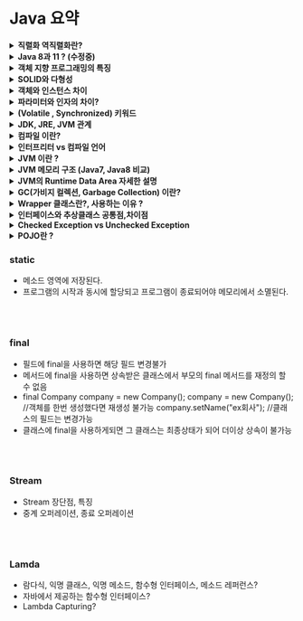 # Java 요약

<details>
<summary><b>직렬화 역직렬화란?</b></summary>
<div markdown="1">

* 직렬화와 역직렬화는 자바 시스템 내부에서 사용되는 객체 또는 데이터를 외부의 자바 시스템에서도 사용할 수 있도록 
* 바이트(byte) 형태로 데이터 변환하는 작업을 의미한다.
* 직렬화란 객체를 직렬화하여 전송 가능한 형태로 만드는 것
* 반대로 역직렬화란 데이터를 읽어 객체의 형태로 만드는 것을 의미한다.

</div>
</details>


<details>
<summary><b>Java 8과 11 ? (수정중)</b></summary>
<div markdown="1">

* 둘다 LTS 버전임
* Java 8
    * Metaspace란 ?
        * JDK 8부터 Heap영역의 Permanent Generation 영역이 제거되었다.
        * 대신 Native Memory 영역에 Metaspace 영역이 추가되었다.
        * Perm은 JVM에 의해 크기가 강제되던 영역이다.
        * Metaspace는 Native memory 영역으로, OS가 자동으로 크기를 조절한다.
        * 옵션으로 Metaspace의 크기를 줄일 수도 있다.
        * 그 결과 기존과 비교해 큰 메모리 영역을 사용할 수 있게 되었다.
        * Perm 영역 크기로 인한 java.lang.OutOfMemoryError(`OOM`)은 더이상 마주칠 일이 없어짐

* Java 11
    * String 관련 문자열이 좀 더 추가됨
    * 람다식의 파라미터에 var 변수를 사용할 수 있음 -> var 변수에 어노테이션을 붙일 수 있음

</div>
</details>


<details>
<summary><b>객체 지향 프로그래밍의 특징</b></summary>
<div markdown="1">

1. 추상화(abstraction)
2. 캡슐화(encapsulation)
3. 상속성(inheritance)
4. 다형성(polymorphism) : 여러 형태를 받아들일 수 있는 성질

</div>
</details>


<details>
<summary><b>SOLID와 다형성</b></summary>
<div markdown="1">

1. SRP : 단일 책임 원칙
2. OCP : 개방-폐쇄 원칙 
    * 확장에는 open , 변경에는 closed
3. LSP : 리스코프 치환 원칙
    * 다형성에서 하위 클래스는 인터페이스 규약을 지켜야 한다
    * ex) 자동차의 엑셀을 뒤로가도록 구현하면 안된다 -> LSP위반
4. ISP : 인터페이스 분리 원칙
    * 범용 인터페이스 하나보다 특정 클라이언트를 위한 인터페이스 여러개가 더 낫다.
    * ex) 자동차인터페이스 -> 운전 인터페이스, 정비 인터페이스로 세분화
5. DIP : 의존관계 역전 원칙
    * 왜 역전일까?
    * 추상화에 의존해야지, 구체화에 의존하면 안된다.
    * 인터페이스와 그것을 구현한 구현클래스가 있다면, 다른 클래스에서는 구현클래스가 아니라 인터페이스에 의존해야 한다.

</div>
</details>


<details>
<summary><b>객체와 인스턴스 차이</b></summary>
<div markdown="1">

* 클래스의 타입으로 선언된 것을 객체
* 메모리에 할당되어 실제로 사용되면 인스턴스
* 객체는 클래스의 인스턴스로 불림

~~~java
public static void main(String[] args) {
    Animal cat, dog; // '객체'

    // 인스턴스화
    cat = new Animal(); // cat은 Animal 클래스의 '인스턴스'(객체를 메모리에 할당)
    dog = new Animal(); // dog은 Animal 클래스의 '인스턴스'(객체를 메모리에 할당)
}
~~~

</div>
</details>


<details>
<summary><b>파라미터와 인자의 차이?</b></summary>
<div markdown="1">

* 매개변수(parameter)는 메소드를 정의할때 사용되는 변수
* 인자(Argument)는 메소드가 호출될때 넘기는 실제 값

</div>
</details>


<details>
<summary><b>(Volatile , Synchronized) 키워드</b></summary>
<div markdown="1">

* Java의 synchronized 키워드는 Thread 사이의 동기화 문제를 해결해주는 기법중 하나
* synchronized 키워드는 각 일반 Instance안에 존재하는 Monitor를 이용하여 Thread 사이의 동기화를 수행
* synchronized는 특정 Thead가 해당 블럭 전체를 lock하기 때문에 자원 낭비가 심함
* NonBlocking하면서 동기화 문제를 해결하기 위한 방법으로 Atomic이 있음.

<br>

* 멀티쓰레드환경, 멀티코어 환경에서는 각 CPU는 메인 메모리에서 변수값을 참조하는게 아니라 각 CPU의 캐시 영역에서 메모리를 참조
* volatile keyword는 Java 변수를 Main Memory에 저장하겠다라는 것을 명시하는 것
* 매번 변수의 값을 Read, Write할 때마다 CPU cache가 아닌 Main Memory에서 읽거나 작성하는것
* Multi Thread환경에서 Thread가 변수 값을 읽어올 때 각각의 CPU Cache에 저장된 값이 다르기 때문에 변수 값 불일치 문제가 발생하기 때문
    ![](https://nesoy.github.io/assets/posts/20180609/2.png)
* volatile 키워드를 추가하게 되면 Main Memory에 저장하고 읽어오기 때문에 변수 값 불일치 문제를 해결할 수 있음
    ~~~java
    public class SharedObject {
        public volatile int counter = 0;
    }
    ~~~
* 언제(When) volatile이 적합?
    * Multi Thread 환경에서 하나의 Thread만 read & write하고 나머지 Thread가 read하는 상황에서 가장 최신의 값을 보장함

<br>

* NonBlocking하면서 동기화 문제를 해결하기 위한 방법이 Atomic.
* Atomic의 동작 핵심원리는 바로 CAS알고리즘
* Volatile 에서 설명했듯이, 메인메모리에 저장된 값과 CPU캐시에 저장된 값이 다른 경우가 있을 수 있음 (가시성문제)
* 이럴때 사용하는 것이 **CAS알고리즘**임
    * 현재 쓰레드에 저장된 값과 메인메모리에 저장된 값을 비교
    * 일치하는경우 새로운 값으로 교체되고 , 일치하지않는다면 실패하고 재시도

<br>

* Volatile 키워드가 있는데 Atomic 키워드를 사용하는 이유 ?
    * volatile 키워드는 오직 한개의 쓰레드에서 쓰기작업을할때, 그리고 다른 쓰레드는 읽기작업만을 할때 안정성을 보장
    * 하지만 AtomicInteger는 여러 쓰레드에서 읽기/쓰기작업을 병행할 수 있음.
    * 그래서 CAS 알고리즘을 사용하여 2중 안전을 기하는 방법을 사용하는 것임

</div>
</details>


<details>
<summary><b>JDK, JRE, JVM 관계</b></summary>
<div markdown="1">

* JDK, JRE, JVM
    ![](https://img1.daumcdn.net/thumb/R1280x0/?scode=mtistory2&fname=https%3A%2F%2Fblog.kakaocdn.net%2Fdn%2Fc00klf%2FbtqAjMzLyF2%2F6sU1VGp5vqAYIPLsXpakpK%2Fimg.png)
* JDK > JRE > JVM
* JDK = JRE + Development Tools
* JRE = JVM + Library Classes

</div>
</details>


<details>
<summary><b>컴파일 이란?</b></summary>
<div markdown="1">

~~~
컴파일은 인간이 이해할 수 있는 언어로 작성된 소스 코드(고수준 언어 : C, C++, Java 등)를
CPU가 이해할 수 있는 언어(저수준 언어 : 기계어)로 번역(변환)하는 작업
~~~

![](https://img1.daumcdn.net/thumb/R1280x0/?scode=mtistory2&fname=https%3A%2F%2Fblog.kakaocdn.net%2Fdn%2FGb9WO%2FbtrdpL4fvcQ%2Fspc9IYinoZhgHRmJ0l0kjK%2Fimg.png)

</div>
</details>


<details>
<summary><b>인터프리터 vs 컴파일 언어</b></summary>
<div markdown="1">

* 인터프리터 언어
    * 기계어로 변환하는 과정없이 한줄 한줄 해석하여 바로 명령어를 실행하는 언어
    * R, Python, Ruby와 같은 언어
* 컴파일 언어
    * 소스코드를 모두 기계어로 변환한 후에 JVM 같은 가상 머신에서 기계어 코드를 실행
    * 기계어로 번역하는 빌드 과정에서는 인터프리터 언어에 비해 시간이 소요
    * 하지만 런타임 상황에서는 이미 기계어로 모든 소스코드가 변환되어 있기 때문에 빠르게 실행
* java는 컴파일 언어이다.

</div>
</details>


<details>
<summary><b>JVM 이란 ?</b></summary>
<div markdown="1">

* JVM (자바 가상 머신)
* java 코드는 컴파일러를 거쳐 바이트코드(.class)로 변환이 됨
* 바이트코드는 기계어가 아니기 때문에 OS에서 바로 실행될 수 없음
* JVM은 이러한 자바 바이트코드를 OS에 따라 해석해주는 역할을 함
* 자바 프로그램이 어느 기기, 어느 운영체제 상에서도 실행될 수 있게 만들어 주는것임 => WORA(Write once run anyway)
* 자바 프로그램의 메모리를 효율적으로 관리&최적화 해줌

* 메타 데이터란? 
    * 클래스의 이름, 생성자 정보, 필드 정보, 메소드 정보, bytecode, exception table, Annotation 등
    * JVM이 해당 class에 대해서 알아야 하는 모든 정보
* Runtime Constant Pool 영역이란 ?
    * 클래스/인터페이스의 메소드, 필드, 문자열 상수등의 레퍼런스(가상주소) 가 저장됨
    * 이들의 물리적인 메모리 위치를 참조할 경우에 사용

</div>
</details>


<details>
<summary><b>JVM 메모리 구조 (Java7, Java8 비교) </b></summary>
<div markdown="1">

* 전체적인 JVM 메모리 구조와 동작방식에 대한 그림
    ![](https://velog.velcdn.com/images/hosunghan0821/post/aea3b9ab-e226-4744-833d-da1f41b2dbf2/image.png)

* JVM의 Runtime Data Area 메모리 구조(`Java 7`)
    * Java 7에서의 Runtime Data Area는 크게 **Heap, PermGen, Native Memory** 3가지 영역이 존재한다.
    * **PermGen(Permanent Generation)영역**은 위 그림의 **Method 영역**에 해당한다.
    * 위 그림의 Stack, PC Resister, Native Method Stack 영역은 **Native Memory 영역** 해당한다.
    * 위의 내용(Java 7)에 대한 자세한 메모리 구조는 아래의 그림에서 확인할 수 있다.
    ![](https://img1.daumcdn.net/thumb/R1280x0/?scode=mtistory2&fname=https%3A%2F%2Fblog.kakaocdn.net%2Fdn%2FIg9mc%2FbtrAxkQGskP%2FbRhmyeWLZAfqo25b17QRC1%2Fimg.png)

* Java 8 부터는 PermGen영역이 Metaspace로 완전히 대체되었다.
    * Java 8 부터는 Java 7의 PermGen(Method 영역)이 Metaspace로 대체되었으며 Native Memory영역에 속한다.
    * PermGen 영역은 JVM에 의해 크기가 강제되던 영역이다.
    * PermGen 영역 크기로 인해 java.lang.OutOfMemoryError(`OOM`)가 발생한다는 단점이 있었음
    * Java8부터는 PermGen의 메모리 할당방식을 바꾸어 Metaspace이라는 영역으로 대체했다. 
    * Metaspace는 Native memory 영역으로, OS가 자동으로 크기를 조절하여 공간을 확보한다.
    * 따라서 OOM 발생확률을 줄일 수 있었다. Java 8에서 바뀐 Memory 구조는 아래와 같다.
    ![](https://img1.daumcdn.net/thumb/R1280x0/?scode=mtistory2&fname=https%3A%2F%2Fblog.kakaocdn.net%2Fdn%2FcQbwRJ%2FbtrAzvcY2AP%2FAruhfLyp48u0JktHxhUnzK%2Fimg.png)

* Java7, Java8 의 간단한 JVM 메모리 구조
    * C Heap = Native Stack(=Native Method Stack)
    * Thread Stack = Stack 영역
    * Java 7의 JVM
    ![](https://becomeweasel.me/static/51f2865401bf42f831eebc6e076cd1cf/6c2f2/jvm7.png)
    * Java 8의 JVM
    ![](https://becomeweasel.me/static/bb5245914008655bff34d9e7e26c4ef6/c8e86/jvm8.png)

</div>
</details>


<details>
<summary><b>JVM의 Runtime Data Area 자세한 설명</b></summary>
<div markdown="1">

* Java7의 JVM 구조
    ![](https://img1.daumcdn.net/thumb/R1280x0/?scode=mtistory2&fname=https%3A%2F%2Fblog.kakaocdn.net%2Fdn%2FIg9mc%2FbtrAxkQGskP%2FbRhmyeWLZAfqo25b17QRC1%2Fimg.png)

* Java8의 JVM 구조
    ![](https://img1.daumcdn.net/thumb/R1280x0/?scode=mtistory2&fname=https%3A%2F%2Fblog.kakaocdn.net%2Fdn%2FcQbwRJ%2FbtrAzvcY2AP%2FAruhfLyp48u0JktHxhUnzK%2Fimg.png)

1. Method area
~~~
모든 쓰레드가 공유하는 메모리 영역입니다. 
메소드 영역은 클래스, 인터페이스, 메소드, 필드, Static 변수 등의 바이트 코드를 보관합니다.
~~~

2. Heap area
~~~
모든 쓰레드가 공유하며, new 키워드로 생성된 객체와 배열이 생성되는 영역입니다. 
또한, 메소드 영역에 로드된 클래스만 생성이 가능하고 
Garbage Collector가 참조되지 않는 메모리를 확인하고 제거하는 영역입니다.
~~~

3. Stack area
~~~
메서드 호출 시마다 각각의 스택 프레임(그 메서드만을 위한 공간)이 생성합니다. 
그리고 메서드 안에서 사용되는 값들을 저장하고, 
호출된 메서드의 매개변수, 지역변수, 리턴 값 및 연산 시 일어나는 값들을 임시로 저장합니다. 
마지막으로, 메서드 수행이 끝나면 프레임별로 삭제합니다.
~~~

4. PC Register
~~~
쓰레드가 시작될 때 생성되며, 생성될 때마다 생성되는 공간으로 쓰레드마다 하나씩 존재합니다. 
쓰레드가 어떤 부분을 무슨 명령으로 실행해야할 지에 대한 기록을 하는 부분으로 
현재 수행중인 JVM 명령의 주소를 갖습니다.
~~~

5. Native method stack
~~~
자바 외 언어로 작성된 네이티브 코드를 위한 메모리 영역입니다.
~~~

</div>
</details>


<details>
<summary><b>GC(가비지 컬렉션, Garbage Collection) 이란?</b></summary>
<div markdown="1">

* [참고1](https://llnote.tistory.com/709), [참고2](https://d2.naver.com/helloworld/1329), [참고3](https://mirinae312.github.io/develop/2018/06/04/jvm_gc.html)
* stop-the-world란, GC을 실행하기 위해 JVM이 애플리케이션 실행을 멈추는 것
* stop-the-world가 발생하면 GC를 실행하는 쓰레드를 제외한 나머지 쓰레드는 모두 작업을 멈추고 GC작업 완료후 다시 시작
* 가비지 컬렉터의 전제조건
    * 대부분의 객체는 금방 접근 불가능 상태(unreachable)가 된다.
    * 오래된 객체에서 젊은 객체로의 참조는 아주 적게 존재한다.

* 아직 정리 안됨 [참고](https://code-factory.tistory.com/48)

</div>
</details>


<details>
<summary><b>Wrapper 클래스란?, 사용하는 이유 ?</b></summary>
<div markdown="1">

* 기본 타입의 데이터를 객체로 바꿀필요가 있을때 Wrapper 클래스를 사용
* 기본타입(primitive type)을 참조타입(reference type)으로 만드는것을 박싱, 반대를 언박싱 이라고 함
* 사용하는 이유
    1. 기본 데이터 타입을 Object로 변환할 수 있다.
    2. java.util 패키지의 클래스는 객체만 처리하므로 Wrapper class는 이 경우에도 도움이 된다.
    3. ArrayList 등과 같은 Collection Framework의 데이터 구조는 기본 타입이 아닌 객체만 저장하게 되고, Wrapper class를 사용하여 자동박싱/언박싱이 일어난다.
    4. 멀티스레딩에서 동기화를 지원하려면 객체가 필요하다.

</div>
</details>


<details>
<summary><b>인터페이스와 추상클래스 공통점,차이점</b></summary>
<div markdown="1">

* 공통점 : 상속(extends)받거나, 구현(implements)하는 Class가 Abstract Method를 구현하도록 강제하는 공통점을 가지고 있다.
* 차이점
    * Interface는 부모, 자식 관계인 상속 관계에 얽메이지 않고, 공통 기능이 필요 할때 (다형성과 관련)
    * Abstract Class는 상속 관계에서 부모 Class(여기서는 Abstract Class)를 상속받는 자식 Class들 간에 공통 기능을 각각 구현(상속과 관련)

</div>
</details>


<details>
<summary><b>Checked Exception vs Unchecked Exception</b></summary>
<div markdown="1">

* Checked Exception은 컴파일 단계에서 발생하는 Exception으로 반드시 예외처리를 해야함 (try/catch)
* UnChecked Exception은 런타임 단계에서 발생하는 Exception으로 예외처리를 강제하지 않음 (논리오류 포함)

</div>
</details>


<details>
<summary><b>POJO란 ?</b></summary>
<div markdown="1">

* POJO(Plain Old Java Object) 란?
* 객체지향적인 원리에 충실하면서, 환경과 기술에 종속되지 않고 필요에 따라 재활용될 수 있는 방식으로 설계된 오브젝트

</div>
</details>


### static
* 메소드 영역에 저장된다.
* 프로그램의 시작과 동시에 할당되고 프로그램이 종료되어야 메모리에서 소멸된다.


<br><br>

### final
* 필드에 final을 사용하면 해당 필드 변경불가
* 메서드에 final을 사용하면 상속받은 클래스에서 부모의 final 메서드를 재정의 할 수 없음
* final Company company = new Company();
    company = new Company(); //객체를 한번 생성했다면 재생성 불가능
    company.setName("ex회사"); //클래스의 필드는 변경가능
* 클래스에 final을 사용하게되면 그 클래스는 최종상태가 되어 더이상 상속이 불가능



<br><br>

### Stream
* Stream 장단점, 특징
* 중계 오퍼레이션, 종료 오퍼레이션



<br><br>

### Lamda
* 람다식, 익명 클래스, 익명 메소드, 함수형 인터페이스, 메소드 레퍼런스?
* 자바에서 제공하는 함수형 인터페이스?
* Lambda Capturing?
